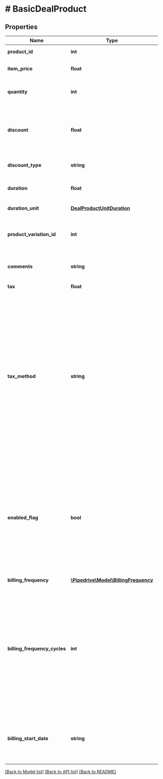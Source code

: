 # # BasicDealProduct

## Properties

Name | Type | Description | Notes
------------ | ------------- | ------------- | -------------
**product_id** | **int** | The ID of the product to use | [optional]
**item_price** | **float** | The price at which this product will be added to the deal | [optional]
**quantity** | **int** | Quantity – e.g. how many items of this product will be added to the deal | [optional]
**discount** | **float** | The value of the discount. The &#x60;discount_type&#x60; field can be used to specify whether the value is an amount or a percentage | [optional] [default to 0]
**discount_type** | **string** | The type of the discount&#39;s value | [optional] [default to 'percentage']
**duration** | **float** | The duration of the product. If omitted, will be set to 1 | [optional] [default to 1]
**duration_unit** | [**DealProductUnitDuration**](DealProductUnitDuration.md) | The unit duration of the product | [optional]
**product_variation_id** | **int** | The ID of the product variation to use. When omitted, no variation will be used | [optional]
**comments** | **string** | A textual comment associated with this product-deal attachment | [optional]
**tax** | **float** | The tax percentage | [optional] [default to 0]
**tax_method** | **string** | The tax option to be applied to the products. When using &#x60;inclusive&#x60;, the tax percentage will already be included in the price. When using &#x60;exclusive&#x60;, the tax will not be included in the price. When using &#x60;none&#x60;, no tax will be added. Use the &#x60;tax&#x60; field for defining the tax percentage amount. By default, the user setting value for tax options will be used. Changing this in one product affects the rest of the products attached to the deal | [optional]
**enabled_flag** | **bool** | Whether the product is enabled for a deal or not. This makes it possible to add products to a deal with a specific price and discount criteria, but keep them disabled, which refrains them from being included in the deal value calculation. When omitted, the product will be marked as enabled by default | [optional] [default to true]
**billing_frequency** | [**\Pipedrive\Model\BillingFrequency**](BillingFrequency.md) |  | [optional]
**billing_frequency_cycles** | **int** | Only available in Advanced and above plans  The number of times the billing frequency repeats for a product in a deal  When &#x60;billing_frequency&#x60; is set to &#x60;one-time&#x60;, this field must be &#x60;null&#x60;  For all the other values of &#x60;billing_frequency&#x60;, &#x60;null&#x60; represents a product billed indefinitely  Must be a positive integer less or equal to 312 | [optional]
**billing_start_date** | **string** | Only available in Advanced and above plans  The billing start date. Must be between 15 years in the past and 15 years in the future | [optional]

[[Back to Model list]](../../README.md#models) [[Back to API list]](../../README.md#endpoints) [[Back to README]](../../README.md)
